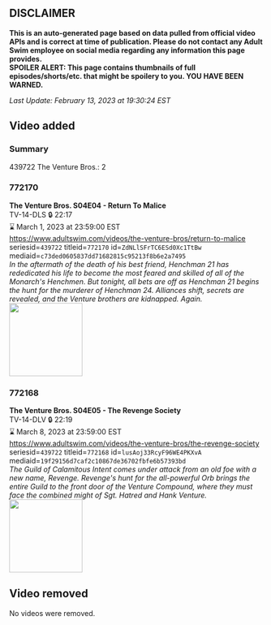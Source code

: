 ## DISCLAIMER
**This is an auto-generated page based on data pulled from official video APIs and is correct at time of publication. Please do not contact any Adult Swim employee on social media regarding any information this page provides.**  
**SPOILER ALERT: This page contains thumbnails of full episodes/shorts/etc. that might be spoilery to you. YOU HAVE BEEN WARNED.**  

_Last Update: February 13, 2023 at 19:30:24 EST_
## Video added
### Summary
439722 The Venture Bros.: 2  
### 772170
**The Venture Bros. S04E04 - Return To Malice**  
TV-14-DLS 🔒 22:17  
⌛ March 1, 2023 at 23:59:00 EST  
https://www.adultswim.com/videos/the-venture-bros/return-to-malice  
seriesid=`439722` titleid=`772170` id=`ZdNLlSFrTC6ESd0Xc1TtBw` mediaid=`c73ded0605837dd71682815c95213f8b6e2a7495`  
_In the aftermath of the death of his best friend, Henchman 21 has rededicated his life to become the most feared and skilled of all of the Monarch's Henchmen. But tonight, all bets are off as Henchman 21 begins the hunt for the murderer of Henchman 24. Alliances shift, secrets are revealed, and the Venture brothers are kidnapped. Again._  
<a href="https://media.cdn.adultswim.com/uploads/20210106/thumbnails/2_2116146260-venture_143_dst_cid-MZ5H.jpg"><img src="https://media.cdn.adultswim.com/uploads/20210106/thumbnails/2_2116146260-venture_143_dst_cid-MZ5H.jpg" height="144px" /></a>
### 772168
**The Venture Bros. S04E05 - The Revenge Society**  
TV-14-DLV 🔒 22:19  
⌛ March 8, 2023 at 23:59:00 EST  
https://www.adultswim.com/videos/the-venture-bros/the-revenge-society  
seriesid=`439722` titleid=`772168` id=`lusAoj33RcyF96WE4PKXvA` mediaid=`19f29156d7caf2c10867de36702fbfe6b57393bd`  
_The Guild of Calamitous Intent comes under attack from an old foe with a new name, Revenge. Revenge's hunt for the all-powerful Orb brings the entire Guild to the front door of the Venture Compound, where they must face the combined might of Sgt. Hatred and Hank Venture._  
<a href="https://media.cdn.adultswim.com/uploads/20210106/thumbnails/2_2116146407-venture_141_dst_cid-N4EV.jpg"><img src="https://media.cdn.adultswim.com/uploads/20210106/thumbnails/2_2116146407-venture_141_dst_cid-N4EV.jpg" height="144px" /></a>
## Video removed
No videos were removed.  
